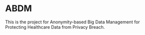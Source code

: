 # ABDM
This is the project for Anonymity-based Big Data Management for Protecting Healthcare Data from Privacy Breach.
